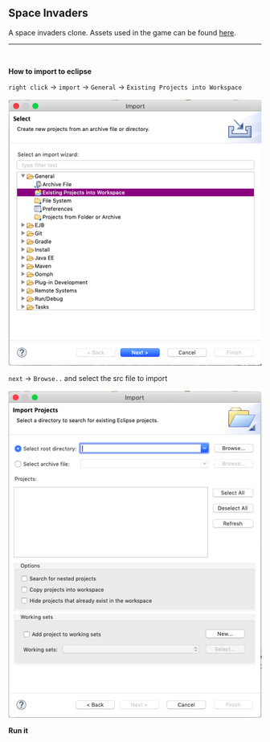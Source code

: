 ## Space Invaders
A space invaders clone. Assets used in the game can be found [here](http://gooperblooper22.deviantart.com/art/Space-Invaders-Sprite-Sheet-135338373).

---
<br>

**How to import to eclipse**

`right click` -> `import` -> `General` -> `Existing Projects into Workspace`
<br><br>
<img src="./import1.png">

`next` -> `Browse..` and select the src file to import 
<br><br>
<img src="./import2.png">

**Run it**
